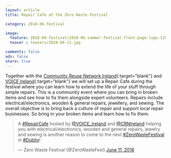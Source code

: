 ```yaml
---
layout: article
title: Repair Cafe at the Zero Waste Festival

category: 2018-06-festival

image:
  feature: 2018-06-festival/2018-06-summer-festival-front-page-logo-1200x375.png
  teaser : teasers/2018-06-11.jpg

comments: false
ads: false
share: true
---
```


Together with the [Community Reuse Network Ireland](http://crni.ie/){:target="blank"} and [VOICE Ireland](https://voiceireland.org/){:target="blank"} we will set up a Repair Cafe during the festival where you can learn how to extend the life of your stuff through simple repairs. This is a community event where you can bring in broken items and see how to fix them alongside expert volunteers. Repairs include electrical/electronics, wooden & general repairs, jewellery, and sewing. The overall objective is to bring back a culture of repair and support local repair businesses. So bring in your broken items and learn how to fix them.

<blockquote class="twitter-tweet" data-lang="en"><p lang="en" dir="ltr">A <a href="https://twitter.com/hashtag/RepairCafe?src=hash&amp;ref_src=twsrc%5Etfw">#RepairCafe</a> hosted by <a href="https://twitter.com/VOICE_Ireland?ref_src=twsrc%5Etfw">@VOICE_Ireland</a> and <a href="https://twitter.com/CRNIreland?ref_src=twsrc%5Etfw">@CRNIreland</a> helping you with electrical/electronics, wooden and general repairs, jewelry and sewing is another reason to come to the next <a href="https://twitter.com/hashtag/ZeroWasteFestival?src=hash&amp;ref_src=twsrc%5Etfw">#ZeroWasteFestival</a> in <a href="https://twitter.com/hashtag/Dublin?src=hash&amp;ref_src=twsrc%5Etfw">#Dublin</a>!</p>&mdash; Zero Waste Festival (@ZeroWasteFest) <a href="https://twitter.com/ZeroWasteFest/status/1006262465557082114?ref_src=twsrc%5Etfw">June 11, 2018</a></blockquote>
<script async src="https://platform.twitter.com/widgets.js" charset="utf-8"></script>

